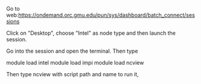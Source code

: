 Go to web:https://ondemand.orc.gmu.edu/pun/sys/dashboard/batch_connect/sessions

Click on "Desktop", choose "Intel" as node type and then launch the session.

Go into the session and open the terminal. Then type


module load intel
module load impi
module load ncview

Then type ncview with script path and name to run it,
